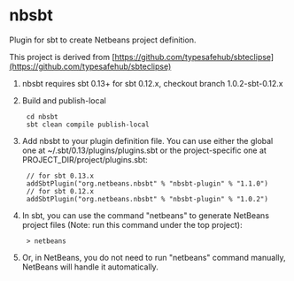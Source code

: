 nbsbt
=====

Plugin for sbt to create Netbeans project definition.

This project is derived from [https://github.com/typesafehub/sbteclipse](https://github.com/typesafehub/sbteclipse)

1. nbsbt requires sbt 0.13+
   for sbt 0.12.x, checkout branch 1.0.2-sbt-0.12.x

1. Build and publish-local

        cd nbsbt
        sbt clean compile publish-local

1. Add nbsbt to your plugin definition file. You can use either the global one at ~/.sbt/0.13/plugins/plugins.sbt or the project-specific one at PROJECT_DIR/project/plugins.sbt:

        // for sbt 0.13.x
        addSbtPlugin("org.netbeans.nbsbt" % "nbsbt-plugin" % "1.1.0")
        // for sbt 0.12.x
        addSbtPlugin("org.netbeans.nbsbt" % "nbsbt-plugin" % "1.0.2")

1. In sbt, you can use the command "netbeans" to generate NetBeans project files (Note: run this command under the top project):

        > netbeans

1. Or, in NetBeans, you do not need to run "netbeans" command manually, NetBeans will handle it automatically.
